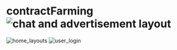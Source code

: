 # contractFarming![chat and advertisement layout](https://user-images.githubusercontent.com/85139394/178225409-14ec1cbb-7562-46e7-aeb8-bbcc6db3f726.png)
![home_layouts](https://user-images.githubusercontent.com/85139394/178225422-62272c6e-03bb-473d-8ff3-788f64bedc95.png)
![user_login](https://user-images.githubusercontent.com/85139394/178225429-b97c28c1-d4b2-44c6-a687-4354e22b93d3.png)
